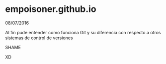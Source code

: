 # empoisoner.github.io


08/07/2016

Al fin pude entender como funciona Git y su diferencia con respecto a otros sistemas de control de versiones


SHAME 

XD